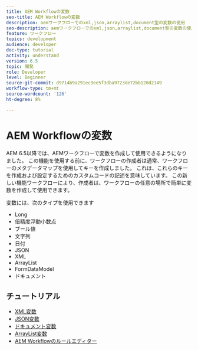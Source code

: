 ```yaml
---
title: AEM Workflowの変数
seo-title: AEM Workflowの変数
description: aemワークフローでのxml,json,arraylist,document型の変数の使用
seo-description: aemワークフローでのxml,json,arraylist,document型の変数の使用
feature: ワークフロー
topics: development
audience: developer
doc-type: tutorial
activity: understand
version: 6.5
topic: 開発
role: Developer
level: Beginner
source-git-commit: d9714b9a291ec3ee5f3dba9723de72bb120d2149
workflow-type: tm+mt
source-wordcount: '126'
ht-degree: 8%

---
```



# AEM Workflowの変数

AEM 6.5以降では、AEMワークフローで変数を作成して使用できるようになりました。 この機能を使用する前に、ワークフローの作成者は通常、ワークフローのメタデータマップを使用してキーを作成しました。 これは、これらのキーを作成および設定するためのカスタムコードの記述を意味しています。 この新しい機能ワークフローにより、作成者は、ワークフローの任意の場所で簡単に変数を作成して使用できます。

変数には、次のタイプを使用できます

* Long
* 倍精度浮動小数点
* ブール値
* 文字列
* 日付
* JSON
* XML
* ArrayList
* FormDataModel
* ドキュメント

## チュートリアル

* [XML変数](part1.md)
* [JSON変数](part2.md)
* [ドキュメント変数](part3.md)
* [ArrayList変数](part4.md)
* [AEM Workflowのルールエディター](part5.md)
